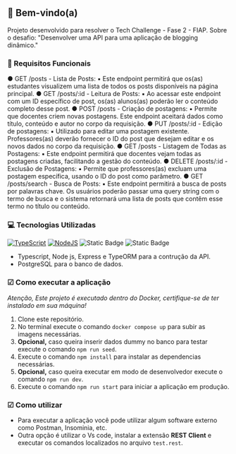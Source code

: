 ## 👋  Bem-vindo(a)

Projeto desenvolvido para resolver o Tech Challenge - Fase 2 - FIAP.
Sobre o desafio: "Desenvolver uma API para uma aplicação de blogging dinâmico."

### 📘 Requisitos Funcionais

● GET /posts - Lista de Posts: 
    ▪ Este endpoint permitirá que os(as) estudantes visualizem uma lista de todos os posts disponíveis na página principal. 
● GET /posts/:id - Leitura de Posts: 
    ▪ Ao acessar este endpoint com um ID específico de post, os(as) alunos(as) poderão ler o conteúdo completo desse post. 
● POST /posts - Criação de postagens: 
    ▪ Permite que docentes criem novas postagens. Este endpoint aceitará dados como título, conteúdo e autor no corpo da requisição. 
● PUT /posts/:id - Edição de postagens: 
    ▪ Utilizado para editar uma postagem existente. Professores(as) deverão fornecer o ID do post que desejam editar e os novos dados no corpo da requisição. 
● GET /posts - Listagem de Todas as Postagens: 
    ▪ Este endpoint permitirá que docentes vejam todas as postagens criadas, facilitando a gestão do conteúdo. 
● DELETE /posts/:id - Exclusão de Postagens: 
    ▪ Permite que professores(as) excluam uma postagem específica, usando o ID do post como parâmetro. 
● GET /posts/search - Busca de Posts: 
    ▪ Este endpoint permitirá a busca de posts por palavras chave. Os usuários poderão passar uma query string com o termo de busca e o sistema retornará uma lista de posts que contêm esse termo no título ou conteúdo. 

### 💻 Tecnologias Utilizadas

[![TypeScript](https://img.shields.io/badge/TypeScript-007ACC?style=for-the-badge&logo=typescript&logoColor=white)](https://www.typescriptlang.org/)
[![NodeJS](https://img.shields.io/badge/node.js-339933?logo=Node.js&logoColor=white)](https://nodejs.org/docs/latest/api/)
![Static Badge](https://img.shields.io/badge/PostgreSQL-316192?style=for-the-badge&logo=postgresql&logoColor=white)
![Static Badge](https://img.shields.io/badge/Express%20js-000000?style=for-the-badge&logo=express&logoColor=whit)


- Typescript, Node js, Express e TypeORM para a contrução da API.
- PostgreSQL para o banco de dados.

### ☑  Como executar a aplicação

*Atenção, Este projeto é executado dentro do Docker, certifique-se de ter instalado em sua máquina!*

1. Clone este repositório.
2. No terminal execute o comando `docker compose up` para subir as imagens necessárias.
3. **Opcional,** caso queira inserir dados dummy no banco para testar execute o comando `npm run seed`.
4. Execute o comando `npm install` para instalar as dependencias necessárias.
5. **Opcional,** caso queira executar em modo de desenvolvedor execute o comando `npm run dev`.
6. Execute o comando `npm run start` para iniciar a aplicação em produção.

### ☑  Como utilizar

- Para executar a aplicação você pode utilizar algum software externo como Postman, Insominia, etc.
- Outra opção é utilizar o Vs code, instalar a extensão **REST Client** e executar os comandos localizados no arquivo `test.rest`.